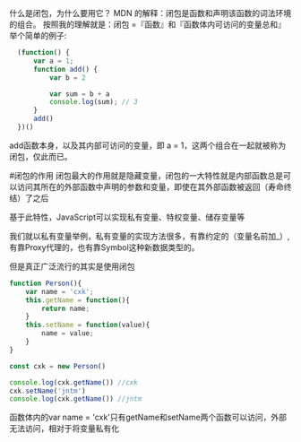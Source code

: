 什么是闭包，为什么要用它？
MDN 的解释：闭包是函数和声明该函数的词法环境的组合。
按照我的理解就是：闭包 =『函数』和『函数体内可访问的变量总和』
举个简单的例子:

```JavaScript
  (function() {
      var a = 1;
      function add() {
          var b = 2

          var sum = b + a
          console.log(sum); // 3
      }
      add()
  })()
```
add函数本身，以及其内部可访问的变量，即 a = 1，这两个组合在一起就被称为闭包，仅此而已。

#闭包的作用
闭包最大的作用就是隐藏变量，闭包的一大特性就是内部函数总是可以访问其所在的外部函数中声明的参数和变量，即使在其外部函数被返回（寿命终结）了之后

基于此特性，JavaScript可以实现私有变量、特权变量、储存变量等

我们就以私有变量举例，私有变量的实现方法很多，有靠约定的（变量名前加_）,有靠Proxy代理的，也有靠Symbol这种新数据类型的。

但是真正广泛流行的其实是使用闭包
```JavaScript
function Person(){
    var name = 'cxk';
    this.getName = function(){
        return name;
    }
    this.setName = function(value){
        name = value;
    }
}

const cxk = new Person()

console.log(cxk.getName()) //cxk
cxk.setName('jntm')
console.log(cxk.getName()) //jntm
```
函数体内的var name = 'cxk'只有getName和setName两个函数可以访问，外部无法访问，相对于将变量私有化
